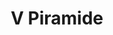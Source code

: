 ---
title: V Piramide

mediaPath: /videos/p_13_bdc1919-1938-1080p.mp4
mediaPosition:  []
mediaRotation:  []
mediaScale: 1
cameraFOV: 60

cameraPosition:  []
cameraTarget:  []

animationEntry: 
---